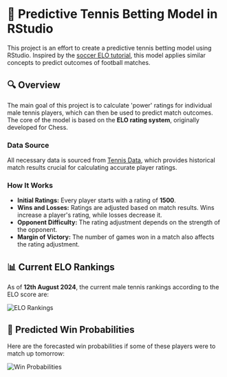 

# 🎾 Predictive Tennis Betting Model in RStudio

This project is an effort to create a predictive tennis betting model using RStudio. Inspired by the [soccer ELO tutorial](https://betfair-datascientists.github.io/modelling/soccerEloTutorialR/), this model applies similar concepts to predict outcomes of football matches.

## 🔍 Overview

The main goal of this project is to calculate 'power' ratings for individual male tennis players, which can then be used to predict match outcomes. The core of the model is based on the **ELO rating system**, originally developed for Chess.

### Data Source

All necessary data is sourced from [Tennis Data](http://www.tennis-data.co.uk/), which provides historical match results crucial for calculating accurate player ratings.

### How It Works

- **Initial Ratings:** Every player starts with a rating of **1500**.
- **Wins and Losses:** Ratings are adjusted based on match results. Wins increase a player's rating, while losses decrease it.
- **Opponent Difficulty:** The rating adjustment depends on the strength of the opponent.
- **Margin of Victory:** The number of games won in a match also affects the rating adjustment.

## 📊 Current ELO Rankings

As of **12th August 2024**, the current male tennis rankings according to the ELO score are:

![ELO Rankings](C:\Users\Cgh\Pictures\tennis_elo.png)


## 🔮 Predicted Win Probabilities

Here are the forecasted win probabilities if some of these players were to match up tomorrow:

![Win Probabilities](C:\Users\Cgh\Pictures\tennis_predictions.png)

